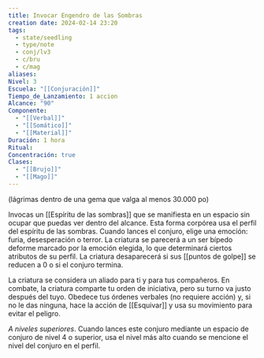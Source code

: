```yaml
---
title: Invocar Engendro de las Sombras
creation date: 2024-02-14 23:20
tags:
  - state/seedling
  - type/note
  - conj/lv3
  - c/bru
  - c/mag
aliases: 
Nivel: 3
Escuela: "[[Conjuración]]"
Tiempo_de_Lanzamiento: 1 accion
Alcance: "90"
Componente:
  - "[[Verbal]]"
  - "[[Somático]]"
  - "[[Material]]"
Duración: 1 hora
Ritual: 
Concentración: true
Clases:
  - "[[Brujo]]"
  - "[[Mago]]"
---
```

(lágrimas dentro de una gema que valga al menos 30.000 po)

Invocas un [[Espíritu de las sombras]] que se manifiesta en un espacio sin ocupar que puedas ver dentro del alcance. Esta forma corpórea usa el perfil del espíritu de las sombras. Cuando lances el conjuro, elige una emoción: furia, desesperación o terror. La criatura se parecerá a un ser bípedo deforme marcado por la emoción elegida, lo que determinará ciertos atributos de su perfil. La criatura desaparecerá si sus [[puntos de golpe]] se reducen a 0 o si el conjuro termina.

La criatura se considera un aliado para ti y para tus compañeros. En combate, la criatura comparte tu orden de iniciativa, pero su turno va justo después del tuyo.
Obedece tus órdenes verbales (no requiere acción) y, si no le das ninguna, hace la acción de [[Esquivar]] y usa su movimiento para evitar el peligro.

*A niveles superiores*. Cuando lances este conjuro mediante un espacio de conjuro de nivel 4 o
superior, usa el nivel más alto cuando se mencione el nivel del conjuro en el perfil.